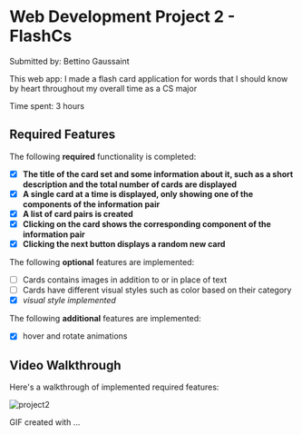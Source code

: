 # Web Development Project 2 - FlashCs

Submitted by: Bettino Gaussaint

This web app: I made a flash card application for words that I should know by heart throughout my overall time as a CS major

Time spent: 3 hours

## Required Features

The following **required** functionality is completed:

- [x] **The title of the card set and some information about it, such as a short description and the total number of cards are displayed**
- [x] **A single card at a time is displayed, only showing one of the components of the information pair**
- [x] **A list of card pairs is created**
- [x] **Clicking on the card shows the corresponding component of the information pair**
- [x] **Clicking the next button displays a random new card**

The following **optional** features are implemented:

- [ ] Cards contains images in addition to or in place of text
- [ ] Cards have different visual styles such as color based on their category
- [x] *visual style implemented*

The following **additional** features are implemented:
* [x] hover and rotate animations

## Video Walkthrough

Here's a walkthrough of implemented required features:

![project2](https://github.com/user-attachments/assets/6c3bbdc1-507f-4feb-b7f1-3e17bc0b66df)



<!-- Replace this with whatever GIF tool you used! -->
GIF created with ...  
<!-- Recommended tools:
[Recforth](https://apps.microsoft.com/detail/9p03bz82l9f2?hl=en-US&gl=US)
[Clipchamp](https://clipchamp.com/en/windows-video-editor/) for Windows


## Notes

When I implemented the rotate with the back and front I struggled with centering the back text, so I selected it separately and centered it.

## License

    Copyright [2024] [Bettino Gaussaint]

    Licensed under the Apache License, Version 2.0 (the "License");
    you may not use this file except in compliance with the License.
    You may obtain a copy of the License at

        http://www.apache.org/licenses/LICENSE-2.0

    Unless required by applicable law or agreed to in writing, software
    distributed under the License is distributed on an "AS IS" BASIS,
    WITHOUT WARRANTIES OR CONDITIONS OF ANY KIND, either express or implied.
    See the License for the specific language governing permissions and
    limitations under the License.
